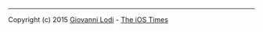 ---

Copyright (c) 2015 [Giovanni Lodi](http://twitter.com/mokacoding) - [The iOS Times](http://theiostimes.com/advent-calendar)
